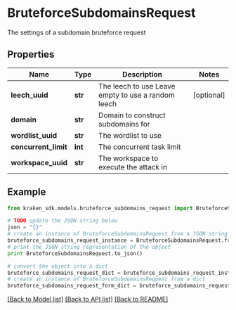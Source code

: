 # BruteforceSubdomainsRequest

The settings of a subdomain bruteforce request

## Properties
Name | Type | Description | Notes
------------ | ------------- | ------------- | -------------
**leech_uuid** | **str** | The leech to use  Leave empty to use a random leech | [optional] 
**domain** | **str** | Domain to construct subdomains for | 
**wordlist_uuid** | **str** | The wordlist to use | 
**concurrent_limit** | **int** | The concurrent task limit | 
**workspace_uuid** | **str** | The workspace to execute the attack in | 

## Example

```python
from kraken_sdk.models.bruteforce_subdomains_request import BruteforceSubdomainsRequest

# TODO update the JSON string below
json = "{}"
# create an instance of BruteforceSubdomainsRequest from a JSON string
bruteforce_subdomains_request_instance = BruteforceSubdomainsRequest.from_json(json)
# print the JSON string representation of the object
print BruteforceSubdomainsRequest.to_json()

# convert the object into a dict
bruteforce_subdomains_request_dict = bruteforce_subdomains_request_instance.to_dict()
# create an instance of BruteforceSubdomainsRequest from a dict
bruteforce_subdomains_request_form_dict = bruteforce_subdomains_request.from_dict(bruteforce_subdomains_request_dict)
```
[[Back to Model list]](../README.md#documentation-for-models) [[Back to API list]](../README.md#documentation-for-api-endpoints) [[Back to README]](../README.md)



